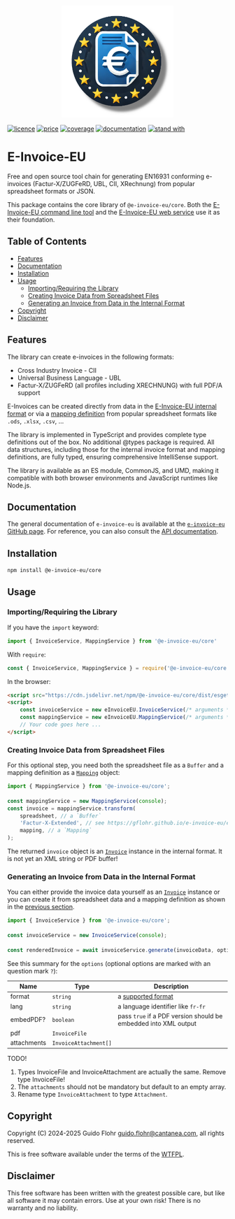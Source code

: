 <p align="center">
	<img
		src="./assets/e-invoice-eu-logo-2.webp"
		width="256" height="256" />
</p>

[![licence](https://img.shields.io/badge/licence-WTFPL-blue)](http://www.wtfpl.net/)
[![price](https://img.shields.io/badge/price-FREE-green)](https://github.com/gflohr/qgoda/blob/main/LICENSE)
[![coverage](https://img.shields.io/coverallsCoverage/github/gflohr/e-invoice-eu?branch=main)](https://coveralls.io/github/gflohr/e-invoice-eu?branch=main)
[![documentation](https://img.shields.io/badge/documentation-Qgoda🍓-ffc107)](https://www.qgoda.net/)
[![stand with](https://img.shields.io/badge/stand%20with-Ukraine🇺🇦-ffc107)](https://www.standwithukraineeurope.com/en//)

# E-Invoice-EU<!-- omit from toc -->

Free and open source tool chain for generating EN16931 conforming e-invoices
(Factur-X/ZUGFeRD, UBL, CII, XRechnung) from popular spreadsheet formats or
JSON.

This package contains the core library of `@e-invoice-eu/core`. Both the
[E-Invoice-EU command line tool](https://github.com/gflohr/e-invoice-eu/tree/main/apps/cli)
and the [E-Invoice-EU web service](https://github.com/gflohr/e-invoice-eu/tree/main/apps/server)
use it as their foundation.

## Table of Contents<!-- omit from toc -->
- [Features](#features)
- [Documentation](#documentation)
- [Installation](#installation)
- [Usage](#usage)
	- [Importing/Requiring the Library](#importingrequiring-the-library)
	- [Creating Invoice Data from Spreadsheet Files](#creating-invoice-data-from-spreadsheet-files)
	- [Generating an Invoice from Data in the Internal Format](#generating-an-invoice-from-data-in-the-internal-format)
- [Copyright](#copyright)
- [Disclaimer](#disclaimer)

## Features

The library can create e-invoices in the following formats:

* Cross Industry Invoice - CII
* Universal Business Language - UBL
* Factur-X/ZUGFeRD (all profiles including XRECHNUNG) with full PDF/A support

E-Invoices can be created directly from data in the [E-Invoice-EU internal
format](https://gflohr.github.io/e-invoice-eu/en/docs/details/internal-format/)
or via a [mapping definition](https://gflohr.github.io/e-invoice-eu/en/docs/details/mapping/)
from popular spreadsheet formats like `.ods`, `.xlsx`, `.csv`, ...

The library is implemented in TypeScript and provides complete type definitions
out of the box. No additional @types package is required. All data structures,
including those for the internal invoice format and mapping definitions, are
fully typed, ensuring comprehensive IntelliSense support.

The library is available as an ES module, CommonJS, and UMD, making it
compatible with both browser environments and JavaScript runtimes like Node.js.

## Documentation

The general documentation of `e-invoice-eu` is available at the
[`e-invoice-eu` GitHub page](https://github.com/gflohr/e-invoice-eu/tree/main/packages/core).
For reference, you can also consult the
[API documentation](https://gflohr.github.io/e-invoice-eu/api-docs/).

## Installation

```sh
npm install @e-invoice-eu/core
```

## Usage

### Importing/Requiring the Library

If you have the `import` keyword:

```typescript
import { InvoiceService, MappingService } from '@e-invoice-eu/core'
```

With `require`:

```javascript
const { InvoiceService, MappingService } = require('@e-invoice-eu/core')
```

In the browser:

```html
<script src="https://cdn.jsdelivr.net/npm/@e-invoice-eu/core/dist/esgettext.min.js"></script>
<script>
	const invoiceService = new eInvoiceEU.InvoiceService(/* arguments */);
	const mappingService = new eInvoiceEU.MappingService(/* arguments */);
	// Your code goes here ...
</script>
```

### Creating Invoice Data from Spreadsheet Files

For this optional step, you need both the spreadsheet file as a `Buffer` and a
mapping definition as a
[`Mapping`](https://gflohr.github.io/e-invoice-eu/api-docs/interfaces/Mapping.html)
object:

```typescript
import { MappingService } from '@e-invoice-eu/core';

const mappingService = new MappingService(console);
const invoice = mappingService.transform(
	spreadsheet, // a `Buffer`
	'Factur-X-Extended', // see https://gflohr.github.io/e-invoice-eu/en/docs/basics/supported-formats/
	mapping, // a `Mapping`
);
```

The returned `invoice` object is an 
[`Invoice`](https://gflohr.github.io/e-invoice-eu/api-docs/interfaces/Invoice.html)
instance in the internal format. It is not yet an XML string or PDF buffer!

### Generating an Invoice from Data in the Internal Format

You can either provide the invoice data yourself as an
[`Invoice`](https://gflohr.github.io/e-invoice-eu/api-docs/interfaces/Invoice.html)
instance or you can create it from spreadsheet data and a mapping definition
as shown in the [previous section](#creating-invoice-data-from-spreadsheet-files).

```typescript
import { InvoiceService } from '@e-invoice-eu/core';

const invoiceService = new InvoiceService(console);

const renderedInvoice = await invoiceService.generate(invoiceData, options);
```

See this summary for the `options` (optional options are marked with an
question mark `?`):

| Name  | Type | Description |
|------ |------|-------------|
| format | `string` | a [supported format]( https://gflohr.github.io/e-invoice-eu/en/docs/basics/supported-formats/) |
| lang | `string` | a language identifier like `fr-fr` |
| embedPDF? | `boolean` | pass `true` if a PDF version should be embedded into XML output |
| pdf | `InvoiceFile` | |
| attachments | `InvoiceAttachment[]` | |

TODO!

1) Types InvoiceFile and InvoiceAttachment are actually the same. Remove type InvoiceFile!
2) The `attachments` should not be mandatory but default to an empty array.
3) Rename type `InvoiceAttachment` to type `Attachment`.

## Copyright

Copyright (C) 2024-2025 Guido Flohr <guido.flohr@cantanea.com>, all
rights reserved.

This is free software available under the terms of the
[WTFPL](http://www.wtfpl.net/).

## Disclaimer

This free software has been written with the greatest possible care, but like
all software it may contain errors. Use at your own risk! There is no
warranty and no liability.
